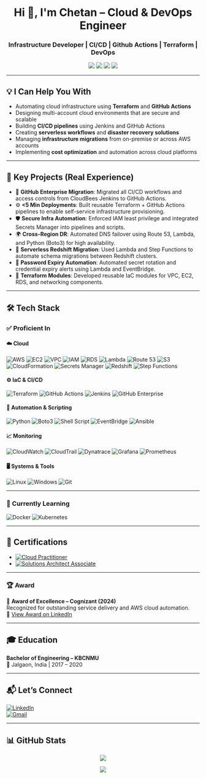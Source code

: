 <h1 align="center">Hi 👋, I'm Chetan – Cloud & DevOps Engineer</h1>
<h3 align="center">Infrastructure Developer | CI/CD | Github Actions | Terraform | DevOps</h3>

<p align="center">
  <a href="mailto:chetanchopade5@gmail.com"><img src="https://img.shields.io/badge/Email-chetanchopade5@gmail.com-D14836?style=flat&logo=gmail&logoColor=white" /></a>
  <a href="https://www.linkedin.com/in/chetan-chopade-/"><img src="https://img.shields.io/badge/LinkedIn-Connect-blue?style=flat&logo=linkedin&logoColor=white" /></a>
  <img src="https://img.shields.io/badge/Location-Pune,%20India-blueviolet?style=flat&logo=googlemaps&logoColor=white" />
  <a href="https://your-resume-link.com"><img src="https://img.shields.io/badge/Resume-View-blue?style=flat&logo=adobeacrobatreader&logoColor=white" /></a>
</p>

---

## 💡 I Can Help You With

- Automating cloud infrastructure using **Terraform** and **GitHub Actions**
- Designing multi-account cloud environments that are secure and scalable
- Building **CI/CD pipelines** using Jenkins and GitHub Actions
- Creating **serverless workflows** and **disaster recovery solutions**
- Managing **infrastructure migrations** from on-premise or across AWS accounts
- Implementing **cost optimization** and automation across cloud platforms

---

## 🧠 Key Projects (Real Experience)

- 🚀 **GitHub Enterprise Migration**: Migrated all CI/CD workflows and access controls from CloudBees Jenkins to GitHub Actions.
- ⚙️ **<5 Min Deployments**: Built reusable Terraform + GitHub Actions pipelines to enable self-service infrastructure provisioning.
- 🛡️ **Secure Infra Automation**: Enforced IAM least privilege and integrated Secrets Manager into pipelines and scripts.
- 🌍 **Cross-Region DR**: Automated DNS failover using Route 53, Lambda, and Python (Boto3) for high availability.
- 🧩 **Serverless Redshift Migration**: Used Lambda and Step Functions to automate schema migrations between Redshift clusters.
- 🔁 **Password Expiry Automation**: Automated secret rotation and credential expiry alerts using Lambda and EventBridge.
- 🧱 **Terraform Modules**: Developed reusable IaC modules for VPC, EC2, RDS, and networking components.

---

## 🛠️ Tech Stack

### ✅ Proficient In

#### ☁️ Cloud
![AWS](https://img.shields.io/badge/AWS-FF9900?style=for-the-badge&logo=amazonaws&logoColor=white)
![EC2](https://img.shields.io/badge/EC2-FF9900?style=for-the-badge&logo=amazonaws&logoColor=white)
![VPC](https://img.shields.io/badge/VPC-FF9900?style=for-the-badge&logo=amazonaws&logoColor=white)
![IAM](https://img.shields.io/badge/IAM-FF9900?style=for-the-badge&logo=amazonaws&logoColor=white)
![RDS](https://img.shields.io/badge/RDS-527FFF?style=for-the-badge&logo=amazonrds&logoColor=white)
![Lambda](https://img.shields.io/badge/Lambda-FF9900?style=for-the-badge&logo=awslambda&logoColor=white)
![Route 53](https://img.shields.io/badge/Route%2053-205081?style=for-the-badge&logo=awslambda&logoColor=white)
![S3](https://img.shields.io/badge/S3-569A31?style=for-the-badge&logo=amazons3&logoColor=white)
![CloudFormation](https://img.shields.io/badge/CloudFormation-FF4F8B?style=for-the-badge&logo=awscloudformation&logoColor=white)
![Secrets Manager](https://img.shields.io/badge/Secrets%20Manager-232F3E?style=for-the-badge&logo=amazonaws&logoColor=white)
![Redshift](https://img.shields.io/badge/Redshift-0058A3?style=for-the-badge&logo=amazonredshift&logoColor=white)
![Step Functions](https://img.shields.io/badge/Step%20Functions-FF4F00?style=for-the-badge&logo=amazonaws&logoColor=white)

#### ⚙️ IaC & CI/CD
![Terraform](https://img.shields.io/badge/Terraform-623CE4?style=for-the-badge&logo=terraform&logoColor=white)
![GitHub Actions](https://img.shields.io/badge/GitHub%20Actions-2088FF?style=for-the-badge&logo=githubactions&logoColor=white)
![Jenkins](https://img.shields.io/badge/Jenkins-D24939?style=for-the-badge&logo=jenkins&logoColor=white)
![GitHub Enterprise](https://img.shields.io/badge/GitHub%20Enterprise-000000?style=for-the-badge&logo=github&logoColor=white)

#### 🤖 Automation & Scripting
![Python](https://img.shields.io/badge/Python-3776AB?style=for-the-badge&logo=python&logoColor=white)
![Boto3](https://img.shields.io/badge/Boto3-3776AB?style=for-the-badge&logo=amazonaws&logoColor=white)
![Shell Script](https://img.shields.io/badge/Shell%20Script-4EAA25?style=for-the-badge&logo=gnu-bash&logoColor=white)
![EventBridge](https://img.shields.io/badge/EventBridge-FF4F00?style=for-the-badge&logo=amazonaws&logoColor=white)
![Ansible](https://img.shields.io/badge/Ansible-EE0000?style=for-the-badge&logo=ansible&logoColor=white)

#### 📈 Monitoring
![CloudWatch](https://img.shields.io/badge/CloudWatch-FF4F00?style=for-the-badge&logo=amazonaws&logoColor=white)
![CloudTrail](https://img.shields.io/badge/CloudTrail-232F3E?style=for-the-badge&logo=amazonaws&logoColor=white)
![Dynatrace](https://img.shields.io/badge/Dynatrace-1496FF?style=for-the-badge&logo=dynatrace&logoColor=white)
![Grafana](https://img.shields.io/badge/Grafana-F46800?style=for-the-badge&logo=grafana&logoColor=white)
![Prometheus](https://img.shields.io/badge/Prometheus-E6522C?style=for-the-badge&logo=prometheus&logoColor=white)

#### 🖥️ Systems & Tools
![Linux](https://img.shields.io/badge/Linux-FCC624?style=for-the-badge&logo=linux&logoColor=black)
![Windows](https://img.shields.io/badge/Windows-0078D6?style=for-the-badge&logo=windows&logoColor=white)
![Git](https://img.shields.io/badge/Git-F05032?style=for-the-badge&logo=git&logoColor=white)

---

### 🚧 Currently Learning

![Docker](https://img.shields.io/badge/Docker-2496ED?style=for-the-badge&logo=docker&logoColor=white)
![Kubernetes](https://img.shields.io/badge/Kubernetes-326CE5?style=for-the-badge&logo=kubernetes&logoColor=white)

---

## 📜 Certifications

- [![Cloud Practitioner](https://img.shields.io/badge/AWS-Cloud%20Practitioner-orange?style=flat&logo=amazon-aws)](https://www.credly.com/badges/1f7667db-7536-4e6d-96ab-18a4d89f5f73/public_url)
- [![Solutions Architect Associate](https://img.shields.io/badge/AWS-SAA-blue?style=flat&logo=amazon-aws)](https://www.credly.com/badges/65d474bf-1c9b-4b6c-8dad-06262bacacdc/public_url)

---

### 🏆 Award

🏅 **Award of Excellence – Cognizant (2024)**  
Recognized for outstanding service delivery and AWS cloud automation.  
🔗 [View Award on LinkedIn](https://www.linkedin.com/posts/chetan-chopade-_hardworkpays-clientappriciation-cognizant-activity-7185675558838583296-4dRJ?utm_source=social_share_send&utm_medium=member_desktop_web&rcm=ACoAAC8gf-cBEXPIm26-XjAMqjDLCDkhRORYkxM)

---

## 🎓 Education

**Bachelor of Engineering – KBCNMU**  
📍 Jalgaon, India | 2017 – 2020

---

## 📬 Let’s Connect

[![LinkedIn](https://img.shields.io/badge/LinkedIn-blue?style=flat&logo=linkedin&labelColor=blue)](https://www.linkedin.com/in/chetan-chopade-/)  
[![Gmail](https://img.shields.io/badge/Gmail-D14836?style=flat&logo=gmail&logoColor=white)](mailto:chetanchopade5@gmail.com)

---

## 📊 GitHub Stats

<p align="center">
  <img src="https://github-readme-stats.vercel.app/api?username=Chetan2098&show_icons=true&theme=tokyonight" />
</p>

<p align="center">
  <img src="https://github-readme-stats.vercel.app/api/top-langs/?username=Chetan2098&layout=compact&theme=tokyonight" />
</p>





